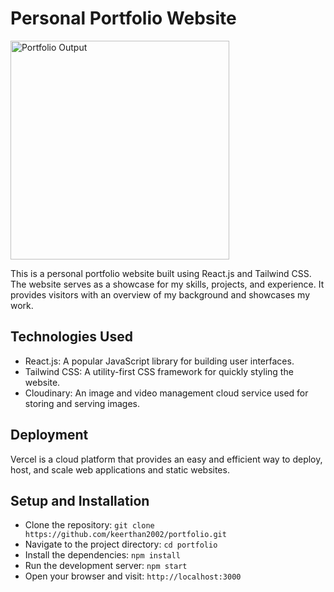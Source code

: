 # Personal Portfolio Website
<img src="https://res.cloudinary.com/dg7etzwks/image/upload/v1688752957/portfolioProjects/portPro_b6lsrl.png" alt="Portfolio Output" style="height: 350px; width: auto;" />

This is a personal portfolio website built using React.js and Tailwind CSS. The website serves as a showcase for my skills, projects, and experience. It provides visitors with an overview of my background and showcases my work.

## Technologies Used
- React.js: A popular JavaScript library for building user interfaces.
- Tailwind CSS: A utility-first CSS framework for quickly styling the website.
- Cloudinary: An image and video management cloud service used for storing and serving images.
  
## Deployment
Vercel is a cloud platform that provides an easy and efficient way to deploy, host, and scale web applications and static websites.

## Setup and Installation
- Clone the repository: `git clone https://github.com/keerthan2002/portfolio.git`
- Navigate to the project directory: `cd portfolio`
- Install the dependencies: `npm install`
- Run the development server: `npm start`
- Open your browser and visit: `http://localhost:3000`


